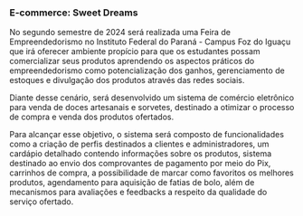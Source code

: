 ### E-commerce: Sweet Dreams

No segundo semestre de 2024 será realizada uma Feira de Empreendedorismo no Instituto Federal do Paraná - Campus Foz do Iguaçu que irá oferecer ambiente propício para que os estudantes possam comercializar seus produtos aprendendo os aspectos práticos do empreendedorismo como potencialização dos ganhos, gerenciamento de estoques e divulgação dos produtos através das redes sociais.

Diante desse cenário, será desenvolvido um sistema de comércio eletrônico para venda de doces artesanais e sorvetes, destinado a otimizar o processo de compra e venda dos produtos ofertados. 

Para alcançar esse objetivo, o sistema será composto de funcionalidades como a criação de perfis destinados a clientes e administradores, um cardápio detalhado contendo informações sobre os produtos, sistema destinado ao envio dos comprovantes de pagamento por meio do Pix, carrinhos de compra, a possibilidade de marcar como favoritos os melhores produtos, agendamento para aquisição de fatias de bolo, além de mecanismos para avaliações e feedbacks a respeito da qualidade do serviço ofertado.


